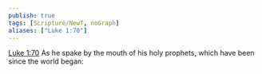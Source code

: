 ```yaml
---
publish: true
tags: [Scripture/NewT, noGraph]
aliases: ["Luke 1:70"]
---
```

[Luke 1:70](https://churchofjesuschrist.org/study/scriptures/nt/luke/1?lang=eng&id=p70#p70) As he spake by the mouth of his holy prophets, which have been since the world began:
